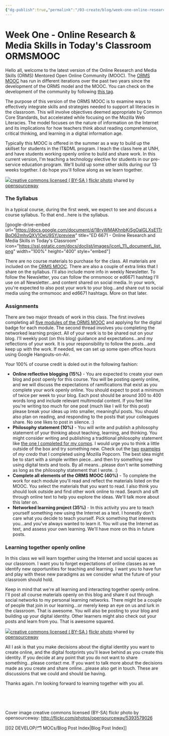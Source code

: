 ```yaml
---
{"dg-publish":true,"permalink":"/03-create/blog/week-one-online-research-and-media-skills-in-today-s-classroom-ormsmooc/","title":"Week One - Online Research & Media Skills in Today's Classroom #ORMSMOOC","tags":["orms"]}
---
```


# Week One - Online Research & Media Skills in Today's Classroom ORMSMOOC

Hello all, welcome to the latest version of the Online Research and Media Skills (ORMS) Mentored Open Online Community (MOOC). The [ORMS MOOC](http://wiobyrne.com/join-the-orms-mooc/) has run in different iterations over the past two years since the development of the ORMS model and the MOOC. You can check on the development of the community by following [this tag](http://wiobyrne.com/?s=orms+mooc).

The purpose of this version of the ORMS MOOC is to examine ways to effectively integrate skills and strategies needed to support all literacies in the classroom. This will involve objectives deemed appropriate by Common Core Standards, but accelerated while focusing on the Mozilla Web Literacies. The model focuses on the nature of information on the Internet and its implications for how teachers think about reading comprehension, critical thinking, and learning in a digital information age.

Typically this MOOC is offered in the summer as a way to build up the skillset for students in the IT&DML program. I teach the class here at UNH, and have students working openly online to build and share work. In this current version, I'm teaching a technology elective for students in our pre-service education program. We'll build up some other skills during our 13 weeks together. I do hope you'll follow along as we learn together.

[![](images/5445002493_f31e63812a.jpg)](http://flickr.com/photos/opensourceway/5445002493 "Open source software gains ground in higher education")[creative commons licensed ( BY-SA )](http://creativecommons.org/licenses/by-sa/2.0/) [flickr photo](http://flickr.com/photos/opensourceway/5445002493 "Open source software gains ground in higher education") shared by [opensourceway](http://flickr.com/people/opensourceway)

### The Syllabus

In a typical course, during the first week, we expect to see and discuss a course syllabus. To that end...here is the syllabus.

\[google-drive-embed url="https://docs.google.com/document/d/18rvWMAKhnbKiSgOalGLXsE1TrBpO62mhvQXV1OeU9SY/preview" title="ED 6671 - Online Research and Media Skills in Today's Classroom" icon="https://ssl.gstatic.com/docs/doclist/images/icon\_11\_document\_list.png" width="100%" height="400" style="embed"\]

There are no course materials to purchase for the class. All materials are included on the [ORMS MOOC](https://sites.google.com/site/ormsmodel/). There are also a couple of extra links that I share on the syllabus. I'll also include more info in weekly Newsletter. To follow the Newsletter, you can follow the ormsmooc or ed6671 hashtag I'll use on all Newsletter...and content shared on social media. In your work, you're expected to also post your work to your blog...and share out to social media using the ormsmooc and ed6671 hashtags. More on that later.

### Assignments

There are two major threads of work in this class. The first involves completing all [five modules of the ORMS MOOC](http://wiobyrne.com/join-the-orms-mooc/) and applying for the digital badge for each module. The second thread involves you completing the networked learning project. All of your work is to be shared out on your blog. I'll weekly post (on this blog) guidance and expectations...and my reflections of your work. It is your responsibility to follow the posts...and keep up with the work. If needed, we can set up some open office hours using Google Hangouts-on-Air.

Your 100% of course credit is doled out in the following fashion:

- **Online reflective blogging (15%)** - You are expected to create your own blog and post openly for this course. You will be posting openly online, and we will discuss the expectations of ramifications that exist as you complete your work openly online. You should expect to post a minimum of twice per week to your blog. Each post should be around 300 to 400 words long and include relevant multimodal content. If you feel like you're writing too much for one post (much like I will for this post) please break your ideas up into smaller, meaningful posts. You should also plan on reading, and responding to the posts that your colleagues share. No one likes to post in silence. :)
- **Philosophy statement (10%)** - You will write and publish a philosophy statement of your thinking about teaching, learning, and thinking. You might consider writing and publishing a traditional philosophy statement like [the one I completed for my comps](http://wiobyrne.com/philosophy-and-pedagogy-statement-task-for-my-comprehensive-exams/). I would urge you to think a little outside of the box and try something new. Check out the [two](http://wiobyrne.com/my-philosophy-or-my-credo-in-research-teaching-and-learning/) [examples](http://wiobyrne.com/hanging-out-with-chuck-flavor-and-terminator-x/) of _my credo_ that I completed using Mozilla Popcorn. The best idea might be to start with a simple written piece...and then try something new using digital texts and tools. By all means...please don't write something as long as the philosophy statement that I wrote. :)
- **Complete all elements of the ORMS MOOC (40%)** - To complete the work for each module you'll read and reflect the materials listed on the MOOC. You select the materials that you want to read. I also think you should look outside and find other work online to read. Search and sift through online text to help you explore the ideas. We'll talk more about this later on.
- **Networked learning project (35%)** \- In this activity you are to teach yourself something new using the Internet as a text. I honestly don't care what you decide to teach yourself. Pick something that interests you...and you've always wanted to learn it. You will use the Internet as text, and assess your own learning. We'll have more on this in future posts.

### Learning together openly online

In this class we will learn together using the Internet and social spaces as our classroom. I want you to forget expectations of online classes as we identify new opportunities for teaching and learning. I want you to have fun and play with these new paradigms as we consider what the future of your classroom should hold.

Keep in mind that we're all learning and interacting together openly online. I'll post all course materials openly on this blog and share it out through social networks to my personal learning networks. There might be a couple of people that join in our learning...or merely keep an eye on us and lurk in the classroom. That is awesome. You will also be posting to your blog and building up your digital identity. Other learners might also check out your posts and learn from you. That is awesome squared.

[![](images/5392982171_a8f0272ace.jpg)](http://flickr.com/photos/opensourceway/5392982171 "Adventures in copyright")[creative commons licensed ( BY-SA )](http://creativecommons.org/licenses/by-sa/2.0/) [flickr photo](http://flickr.com/photos/opensourceway/5392982171 "Adventures in copyright") shared by [opensourceway](http://flickr.com/people/opensourceway)

All I ask is that you make decisions about the digital identity you want to create online, and the digital footprints you'll leave behind as you create this identity. If you decide at any point that you do not want to share something...please contact me. If you want to talk more about the decisions made as you create and share online...please also get in touch. These are discussions that we could and should be having.

Thanks again. I'm looking forward to learning together with you all.

 

 

Cover image creative commons licensed (BY-SA) flickr photo by opensourceway: http://flickr.com/photos/opensourceway/5393579026

[[02 DEVELOP/🗂️ MOCs/Blog Post Index\|Blog Post Index]]